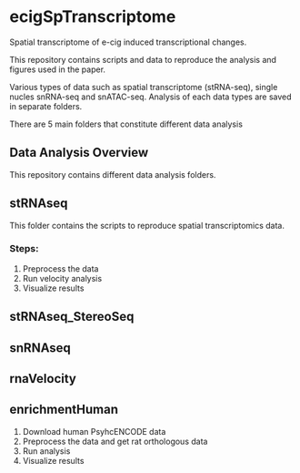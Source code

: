 # ecigSpTranscriptome
Spatial transcriptome of e-cig induced transcriptional changes.

This repository contains scripts and data to reproduce the analysis and figures used in the paper.

Various types of data such as spatial transcriptome (stRNA-seq), single nucles snRNA-seq and snATAC-seq.
Analysis of each data types are saved in separate folders.

There are 5 main folders that constitute different data analysis

## Data Analysis Overview
This repository contains different data analysis folders.

## **stRNAseq** 
This folder contains the scripts to reproduce spatial transcriptomics data.
### Steps:
1. Preprocess the data
2. Run velocity analysis
3. Visualize results

## **stRNAseq_StereoSeq**

## **snRNAseq**

## **rnaVelocity**

## **enrichmentHuman**
1. Download human PsyhcENCODE data
2. Preprocess the data and get rat orthologous data
3. Run analysis
4. Visualize results

